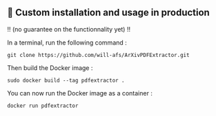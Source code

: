 🔽 Custom installation and usage in production
-----------------------------------------------

!! (no guarantee on the functionnality yet) !!
 
In a terminal, run the following command :

    git clone https://github.com/will-afs/ArXivPDFExtractor.git
    
Then build the Docker image :

    sudo docker build --tag pdfextractor .

You can now run the Docker image as a container :

    docker run pdfextractor
    
